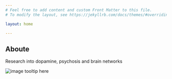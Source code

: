 ```yaml
---
# Feel free to add content and custom Front Matter to this file.
# To modify the layout, see https://jekyllrb.com/docs/themes/#overriding-theme-defaults

layout: home

---
```


<h2>Aboute</h2>

Research into dopamine, psychosis and brain networks

![image tooltip here](/images/cover.png)
